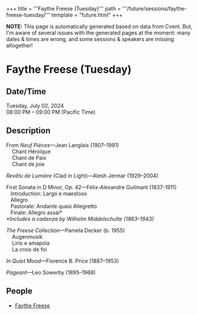 +++
title = '''Faythe Freese (Tuesday)'''
path = '''/future/sessions/faythe-freese-tuesday/'''
template = "future.html"
+++

<p class="todo">
<strong>NOTE:</strong> This page is automatically generated based on data from Cvent.
But, I'm aware of several issues with the generated pages at the moment:
many dates & times are wrong, and some sessions & speakers are missing altogether!
</p>

<h1>Faythe Freese (Tuesday)</h1>
<h2>Date/Time</h2>
<p>Tuesday, July 02, 2024<br>
08:00 PM – 09:00 PM (Pacific Time)</p>
<h2>Description</h2>
<div class="ag87-crtemvc-hsbk"><div class="css-vsf5of"><p class="carina-rte-public-DraftStyleDefault-block">From <span style="font-style: italic;">Neuf Pièces</span>—Jean Langlais (1907–1991)<br>&nbsp; &nbsp; Chant Héroïque<br>&nbsp; &nbsp; Chant de Paix<br>&nbsp; &nbsp; Chant de joie</p><p class="carina-rte-public-DraftStyleDefault-block"><span style="font-style: italic;">Revêtu de Lumière</span> (Clad in Light)—Alesh Jermar (1929–2004)</p><p class="carina-rte-public-DraftStyleDefault-block">First Sonata in D Minor, Op. 42—Félix-Alexandre Guilmant (1837-1911)<br>&nbsp; &nbsp;Introduction: Largo e maestoso<br>&nbsp; &nbsp;Allegro<br>&nbsp; &nbsp;Pastorale: Andante quasi Allegretto<br>&nbsp; &nbsp;Finale: Allegro assai*<br><span style="font-style: italic;">*Includes a cadenza by Wilhelm Middelschulte (1863–1943)</span></p><p class="carina-rte-public-DraftStyleDefault-block"><span style="font-style: italic;">The Freese Collection</span>—Pamela Decker (b. 1955)<br>&nbsp; &nbsp; Augenmusik<br>&nbsp; &nbsp; Lirio e amapola<br>&nbsp; &nbsp; La croix de foi</p><p class="carina-rte-public-DraftStyleDefault-block"><span style="font-style: italic;">In Quiet Mood</span>—Florence B. Price (1887–1953)</p><p class="carina-rte-public-DraftStyleDefault-block"><span style="font-style: italic;">Pageant</span>—Leo Sowerby (1895–1968)</p></div></div>
<h2>People</h2>
<ul><li><a href="/future/performers/faythe-freese/">Faythe Freese</a></li></ul>

